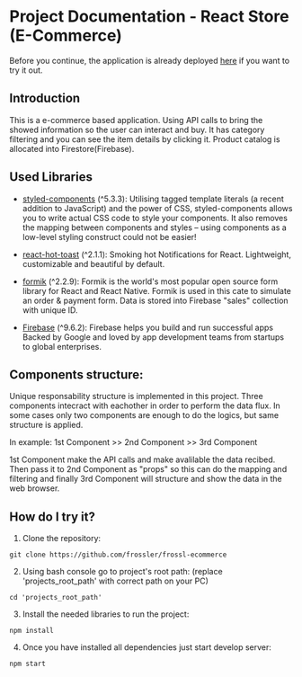 # Project Documentation - React Store (E-Commerce)

Before you continue, the application is already deployed [here](https://react-store-frossler.netlify.app) if you want to try it out.

## Introduction

This is a e-commerce based application. Using API calls to bring the showed information so the user can interact and buy. It has category filtering and you can see the item details by clicking it. Product catalog is allocated into Firestore(Firebase). 

## Used Libraries
* [styled-components](https://styled-components.com/) (^5.3.3): Utilising tagged template literals (a recent addition to JavaScript) and the power of CSS, styled-components allows you to write actual CSS code to style your components. It also removes the mapping between components and styles – using components as a low-level styling construct could not be easier!

* [react-hot-toast](https://react-hot-toast.com/) (^2.1.1): Smoking hot Notifications for React. Lightweight, customizable and beautiful by default.

* [formik](https://formik.org/) (^2.2.9): Formik is the world's most popular open source form library for React and React Native. Formik is used in this cate to simulate an order & payment form. Data is stored into Firebase "sales" collection with unique ID. 

* [Firebase](https://firebase.google.com/) (^9.6.2): Firebase helps you build and run successful apps Backed by Google and loved by app development teams from startups to global enterprises.

## Components structure:
Unique responsability structure is implemented in this project. Three components intecract with eachother in order to perform the data flux. In some cases only two components are enough to do the logics, but same structure is applied. 

In example: 1st Component >> 2nd Component >> 3rd Component

1st Component make the API calls and make avalilable the data recibed. Then pass it to 2nd Component as "props" so this can do the mapping and filtering and finally 3rd Component will structure and show the data in the web browser. 

## How do I try it?
1. Clone the repository:
```
git clone https://github.com/frossler/frossl-ecommerce
```
2. Using bash console go to project's root path: (replace 'projects_root_path' with correct path on your PC)
```
cd 'projects_root_path'
```
3. Install the needed libraries to run the project:
```
npm install
```
4. Once you have installed all dependencies just start develop server: 
```
npm start
